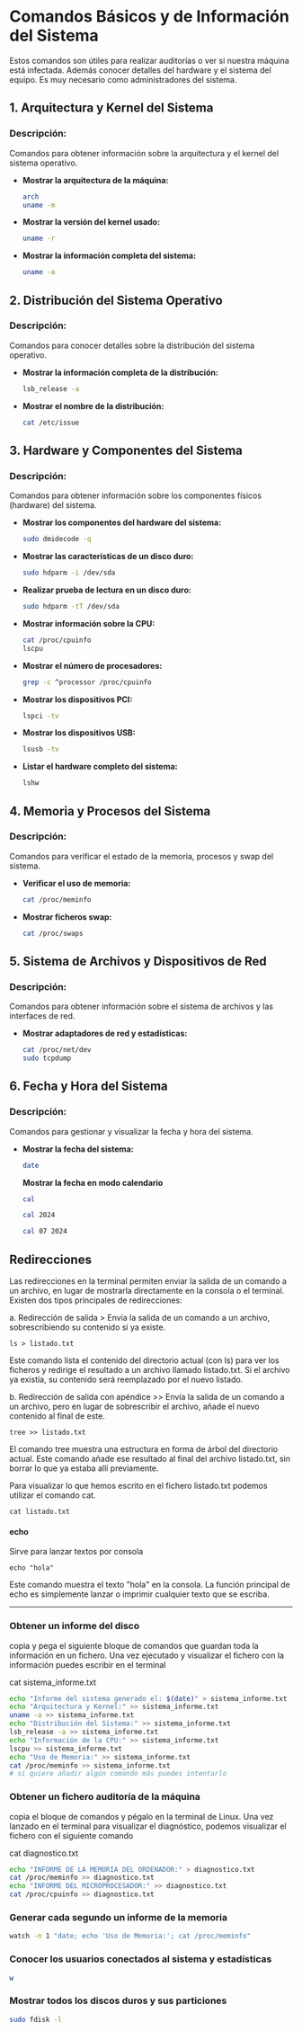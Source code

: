 # Comandos Básicos y de Información del Sistema

Estos comandos son útiles para realizar auditorías o ver si nuestra máquina está infectada.
Además conocer detalles del hardware y el sistema del equipo. Es muy necesario como administradores del sistema.

## 1. Arquitectura y Kernel del Sistema
### Descripción:
Comandos para obtener información sobre la arquitectura y el kernel del sistema operativo.

- **Mostrar la arquitectura de la máquina:**
  ```bash
  arch
  uname -m
  ```
- **Mostrar la versión del kernel usado:**
  ```bash
  uname -r
  ```
- **Mostrar la información completa del sistema:**
  ```bash
  uname -a
  ```

## 2. Distribución del Sistema Operativo
### Descripción:
Comandos para conocer detalles sobre la distribución del sistema operativo.

- **Mostrar la información completa de la distribución:**
  ```bash
  lsb_release -a
  ```
- **Mostrar el nombre de la distribución:**
  ```bash
  cat /etc/issue
  ```

## 3. Hardware y Componentes del Sistema
### Descripción:
Comandos para obtener información sobre los componentes físicos (hardware) del sistema.

- **Mostrar los componentes del hardware del sistema:**
  ```bash
  sudo dmidecode -q
  ```
- **Mostrar las características de un disco duro:**
  ```bash
  sudo hdparm -i /dev/sda
  ```
- **Realizar prueba de lectura en un disco duro:**
  ```bash
  sudo hdparm -tT /dev/sda
  ```
- **Mostrar información sobre la CPU:**
  ```bash
  cat /proc/cpuinfo
  lscpu
  ```
- **Mostrar el número de procesadores:**
  ```bash
  grep -c ^processor /proc/cpuinfo
  ```
- **Mostrar los dispositivos PCI:**
  ```bash
  lspci -tv
  ```
- **Mostrar los dispositivos USB:**
  ```bash
  lsusb -tv
  ```
- **Listar el hardware completo del sistema:**
  ```bash
  lshw
  ```

## 4. Memoria y Procesos del Sistema
### Descripción:
Comandos para verificar el estado de la memoria, procesos y swap del sistema.

- **Verificar el uso de memoria:**
  ```bash
  cat /proc/meminfo
  ```
- **Mostrar ficheros swap:**
  ```bash
  cat /proc/swaps
  ```

## 5. Sistema de Archivos y Dispositivos de Red
### Descripción:
Comandos para obtener información sobre el sistema de archivos y las interfaces de red.

- **Mostrar adaptadores de red y estadísticas:**
  ```bash
  cat /proc/net/dev
  sudo tcpdump
  ```


## 6. Fecha y Hora del Sistema
### Descripción:
Comandos para gestionar y visualizar la fecha y hora del sistema.

- **Mostrar la fecha del sistema:**
  ```bash
  date
  ```
  **Mostrar la fecha en modo calendario**

  ```bash
  cal

  cal 2024

  cal 07 2024
  ```

## Redirecciones 

Las redirecciones en la terminal permiten enviar la salida de un comando a un archivo, en lugar de mostrarla directamente en la consola o el terminal. Existen dos tipos principales de redirecciones:

a. Redirección de salida >
Envía la salida de un comando a un archivo, sobrescribiendo su contenido si ya existe.

```
ls > listado.txt
```
Este comando lista el contenido del directorio actual (con ls) para ver los ficheros y redirige el resultado a un archivo llamado listado.txt. Si el archivo ya existía, su contenido será reemplazado por el nuevo listado.

b. Redirección de salida con apéndice >>
Envía la salida de un comando a un archivo, pero en lugar de sobrescribir el archivo, añade el nuevo contenido al final de este.
```
tree >> listado.txt
```
El comando tree muestra una estructura en forma de árbol del directorio actual. Este comando añade ese resultado al final del archivo listado.txt, sin borrar lo que ya estaba allí previamente.

Para visualizar lo que hemos escrito en el fichero listado.txt podemos utilizar el comando cat.
```
cat listado.txt
```

#### echo
Sirve para lanzar textos por consola
```
echo "hola"
```
Este comando muestra el texto "hola" en la consola. La función principal de echo es simplemente lanzar o imprimir cualquier texto que se escriba.

---
### Obtener un informe del disco

copia y pega el siguiente bloque de comandos que guardan toda la información en un fichero.
Una vez ejecutado y visualizar el fichero con la información puedes escribir en el terminal

cat sistema_informe.txt

```bash
echo "Informe del sistema generado el: $(date)" > sistema_informe.txt
echo "Arquitectura y Kernel:" >> sistema_informe.txt
uname -a >> sistema_informe.txt
echo "Distribución del Sistema:" >> sistema_informe.txt
lsb_release -a >> sistema_informe.txt
echo "Información de la CPU:" >> sistema_informe.txt
lscpu >> sistema_informe.txt
echo "Uso de Memoria:" >> sistema_informe.txt
cat /proc/meminfo >> sistema_informe.txt
# si quiere añadir algún comando más puedes intentarlo
 ```

### Obtener un fichero auditoría de la máquina

copia el bloque de comandos y pégalo en la terminal de Linux.
Una vez lanzado en el terminal para visualizar el diagnóstico, podemos visualizar el fichero con el siguiente comando

cat diagnostico.txt

```bash
echo "INFORME DE LA MEMORIA DEL ORDENADOR:" > diagnostico.txt
cat /proc/meminfo >> diagnostico.txt
echo "INFORME DEL MICROPROCESADOR:" >> diagnostico.txt
cat /proc/cpuinfo >> diagnostico.txt
```

### Generar cada segundo un informe de la memoria

```bash
watch -n 1 "date; echo 'Uso de Memoria:'; cat /proc/meminfo"
```

### Conocer los usuarios conectados al sistema y estadísticas


```bash
w
```

### Mostrar todos los discos duros y sus particiones

```bash
sudo fdisk -l
```

